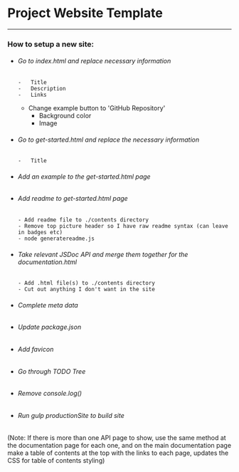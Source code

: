 # Project Website Template

---

### How to setup a new site:

-   ###### Go to index.html and replace necessary information

        -   Title
        -   Description
        -   Links
	-   Change example button to 'GitHub Repository'
        -   Background color
        -   Image

-   ###### Go to get-started.html and replace the necessary information

        -   Title

-   ###### Add an example to the get-started.html page

-   ###### Add readme to get-started.html page

        - Add readme file to ./contents directory
        - Remove top picture header so I have raw readme syntax (can leave in badges etc)
        - node generatereadme.js

-   ###### Take relevant JSDoc API and merge them together for the documentation.html

        - Add .html file(s) to ./contents directory
        - Cut out anything I don't want in the site

-   ###### Complete meta data

-   ###### Update package.json

-   ###### Add favicon

-   ###### Go through TODO Tree

-   ###### Remove console.log()

-   ###### Run gulp productionSite to build site

(Note: If there is more than one API page to show, use the same method at the documentation page for each one, and on the main documentation page make a table of contents at the top with the links to each page, updates the CSS for table of contents styling)
